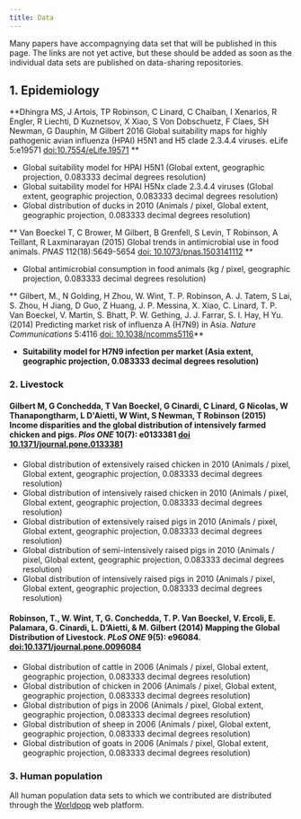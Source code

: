 ```yaml
---
title: Data
---
```


Many papers have accompagnying data set that will be published in this page. The links are not yet active, but these should be added as soon as the individual data sets are published on data-sharing repositories.

## 1. Epidemiology


**Dhingra MS, J Artois, TP Robinson, C Linard, C Chaiban, I Xenarios, R Engler, R Liechti, D Kuznetsov, X Xiao, S Von Dobschuetz, F Claes, SH Newman, G Dauphin, M Gilbert  2016 Global suitability maps for highly pathogenic avian influenza (HPAI) H5N1 and H5 clade 2.3.4.4 viruses. eLife 5:e19571 [doi:10.7554/eLife.19571](https://elifesciences.org/content/5/e19571) **

* Global suitability model for HPAI H5N1 (Global extent, geographic projection, 0.083333 decimal degrees resolution)
* Global suitability model for HPAI H5Nx clade 2.3.4.4 viruses (Global extent, geographic projection, 0.083333 decimal degrees resolution)
* Global distribution of ducks in 2010 (Animals / pixel, Global extent, geographic projection, 0.083333 decimal degrees resolution)



** Van Boeckel T, C Brower, M Gilbert, B Grenfell, S Levin, T Robinson, A Teillant, R Laxminarayan (2015) Global trends in antimicrobial use in food animals. *PNAS* 112(18):5649-5654 [doi: 10.1073/pnas.1503141112](http://www.pnas.org/content/112/18/5649.abstract) **

* Global antimicrobial consumption in food animals (kg / pixel,  geographic projection, 0.083333 decimal degrees resolution)




** Gilbert, M., N Golding, H Zhou, W. Wint, T. P. Robinson, A. J. Tatem, S Lai, S. Zhou, H Jiang, D Guo, Z Huang, J. P. Messina, X. Xiao, C. Linard, T. P. Van Boeckel, V. Martin, S. Bhatt, P. W. Gething, J. J. Farrar, S. I. Hay, H Yu. (2014) Predicting market risk of influenza A (H7N9) in Asia. *Nature Communications* 5:4116 [doi: 10.1038/ncomms5116](http://www.nature.com/articles/ncomms5116)**

* **Suitability model for H7N9 infection per market (Asia extent, geographic projection, 0.083333 decimal degrees resolution)**


### 2. Livestock

#### Gilbert M, G Conchedda, T Van Boeckel, G Cinardi, C Linard, G Nicolas, W Thanapongtharm, L D'Aietti, W Wint, S Newman, T Robinson (2015) Income disparities and the global distribution of intensively farmed chicken and pigs. *Plos ONE* 10(7): e0133381 [doi 10.1371/journal.pone.0133381](http://journals.plos.org/plosone/article?id=10.1371/journal.pone.0133381)

* Global distribution of extensively raised chicken in 2010 (Animals / pixel, Global extent, geographic projection, 0.083333 decimal degrees resolution)
* Global distribution of intensively raised chicken in 2010 (Animals / pixel, Global extent, geographic projection, 0.083333 decimal degrees resolution)
* Global distribution of extensively raised pigs in 2010 (Animals / pixel, Global extent, geographic projection, 0.083333 decimal degrees resolution)
* Global distribution of semi-intensively raised pigs in 2010 (Animals / pixel, Global extent, geographic projection, 0.083333 decimal degrees resolution)
* Global distribution of intensively raised pigs in 2010 (Animals / pixel, Global extent, geographic projection, 0.083333 decimal degrees resolution)

#### Robinson, T., W. Wint, T, G. Conchedda, T. P. Van Boeckel, V. Ercoli, E. Palamara, G. Cinardi, L. D’Aietti, & M. Gilbert (2014) Mapping the Global Distribution of Livestock. *PLoS ONE* 9(5): e96084. [doi:10.1371/journal.pone.0096084](http://journals.plos.org/plosone/article?id=10.1371/journal.pone.0096084)

* Global distribution of cattle in 2006 (Animals / pixel, Global extent, geographic projection, 0.083333 decimal degrees resolution)
* Global distribution of chicken in 2006 (Animals / pixel, Global extent, geographic projection, 0.083333 decimal degrees resolution)
* Global distribution of pigs in 2006 (Animals / pixel, Global extent, geographic projection, 0.083333 decimal degrees resolution)
* Global distribution of sheep in 2006 (Animals / pixel, Global extent, geographic projection, 0.083333 decimal degrees resolution)
* Global distribution of goats in 2006 (Animals / pixel, Global extent, geographic projection, 0.083333 decimal degrees resolution)

### 3. Human population

All human population data sets to which we contributed are distributed through the [Worldpop](http://www.worldpop.org.uk) web platform.

